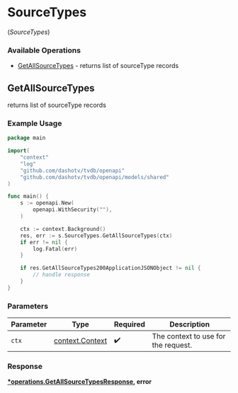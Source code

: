 # SourceTypes
(*SourceTypes*)

### Available Operations

* [GetAllSourceTypes](#getallsourcetypes) - returns list of sourceType records

## GetAllSourceTypes

returns list of sourceType records

### Example Usage

```go
package main

import(
	"context"
	"log"
	"github.com/dashotv/tvdb/openapi"
	"github.com/dashotv/tvdb/openapi/models/shared"
)

func main() {
    s := openapi.New(
        openapi.WithSecurity(""),
    )

    ctx := context.Background()
    res, err := s.SourceTypes.GetAllSourceTypes(ctx)
    if err != nil {
        log.Fatal(err)
    }

    if res.GetAllSourceTypes200ApplicationJSONObject != nil {
        // handle response
    }
}
```

### Parameters

| Parameter                                             | Type                                                  | Required                                              | Description                                           |
| ----------------------------------------------------- | ----------------------------------------------------- | ----------------------------------------------------- | ----------------------------------------------------- |
| `ctx`                                                 | [context.Context](https://pkg.go.dev/context#Context) | :heavy_check_mark:                                    | The context to use for the request.                   |


### Response

**[*operations.GetAllSourceTypesResponse](../../models/operations/getallsourcetypesresponse.md), error**

